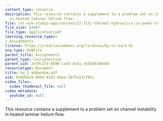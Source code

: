 ```yaml
---
content_type: resource
description: This resource contains a supplement to a problem set on channel instability
  in heated laminar helium flow.
file: /ol-ocw-studio-app/courses/22-313j-thermal-hydraulics-in-power-technology-spring-2007/b58d9ac6896d81d16bea1075a13cf95c_hw_3_addendum.pdf
file_size: 53097
file_type: application/pdf
learning_resource_types:
- Assignments
license: https://creativecommons.org/licenses/by-nc-sa/4.0/
ocw_type: OCWFile
parent_title: Assignments
parent_type: CourseSection
parent_uid: 2e70c27d-6890-cad3-dcb1-c63bd9346dde
resourcetype: Document
title: hw_3_addendum.pdf
uid: b58d9ac6-896d-81d1-6bea-1075a13cf95c
video_files:
  video_thumbnail_file: null
video_metadata:
  youtube_id: null
---
```

This resource contains a supplement to a problem set on channel instability in heated laminar helium flow.